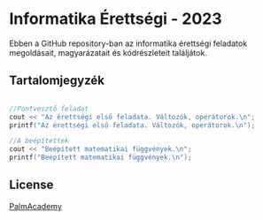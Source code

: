 # Informatika Érettségi - 2023

Ebben a GitHub repository-ban az informatika érettségi feladatok megoldásait, magyarázatait és kódrészleteit találjátok.

## Tartalomjegyzék

```c

//Pontvesztő feladat
cout << "Az érettségi első feladata. Változók, operátorok.\n";
printf("Az érettségi első feladata. Változók, operátorok.\n");

//A beépítettek
cout << "Beépített matematikai függvények.\n";
printf("Beépített matematikai függvények.\n");


```
## License

[PalmAcademy](https://www.youtube.com/@palmacademy)
